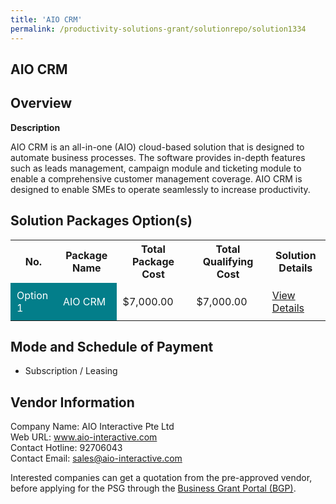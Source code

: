 ```yaml
---
title: 'AIO CRM'
permalink: /productivity-solutions-grant/solutionrepo/solution1334
---
```


## AIO CRM

## Overview

**Description**

AIO CRM is an all-in-one (AIO) cloud-based solution that is designed to automate business processes. The software provides in-depth features such as leads management, campaign module and ticketing module to enable a comprehensive customer management coverage. AIO CRM is designed to enable SMEs to operate seamlessly to increase productivity.

## Solution Packages Option(s)

<table>
<tr>
<th><b>No.</b></th>
<th><b>Package Name</b></th>
<th><b>Total Package Cost</b></th>
<th><b>Total Qualifying Cost</b></th>
<th><b>Solution Details</b></th>
</tr>
<tr>
<td style='padding: 10px; background-color: #037E8A; color: #FFFFFF;'>Option 1</td>
<td style='padding: 10px; background-color: #037E8A; color: #FFFFFF;'>AIO CRM</td>
<td style='padding: 10px;'>$7,000.00</td>
<td style='padding: 10px;'>$7,000.00</td>
<td style='padding: 10px;'><a href='/images/psg/AIO_Interactive_AIO_CRM_Desensitised_Annex3_Part1.pdf' target='_blank'>View Details</a></td>
</tr>
</table>

## Mode and Schedule of Payment

 - Subscription / Leasing

## Vendor Information

 Company Name: AIO Interactive Pte Ltd<br>Web URL: www.aio-interactive.com <br>Contact Hotline: 92706043 <br>Contact Email: sales@aio-interactive.com <br>

Interested companies can get a quotation from the pre-approved vendor, before applying for the PSG through the <a href='https://www.businessgrants.gov.sg/' target='_blank' rel='noopener'>Business Grant Portal (BGP)</a>.

<script src="/jquery/resize-tables.js"></script>
